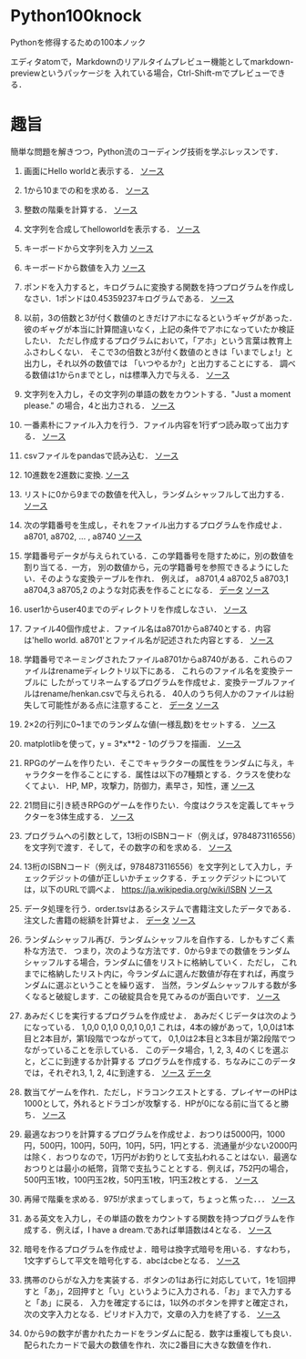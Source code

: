 # Python100knock
Pythonを修得するための100本ノック

エディタatomで，Markdownのリアルタイムプレビュー機能としてmarkdown-previewというパッケージを
入れている場合，Ctrl-Shift-mでプレビューできる．


# 趣旨
簡単な問題を解きつつ，Python流のコーディング技術を学ぶレッスンです．

1. 画面にHello worldと表示する．
[ソース](./hello.py)

2. 1から10までの和を求める．
[ソース](./sum1to10.py)

3. 整数の階乗を計算する．
[ソース](./int_factorial.py)

4. 文字列を合成してhelloworldを表示する．
[ソース](./compstr.py)

5. キーボードから文字列を入力
[ソース](./inputStr.py)

6. キーボードから数値を入力
[ソース](./inputInt.py)

7. ポンドを入力すると，キログラムに変換する関数を持つプログラムを作成しなさい．1ポンドは0.45359237キログラムである．
[ソース](./pound2kg.py)

8. 以前，3の倍数と3が付く数値のときだけアホになるというギャグがあった．
彼のギャグが本当に計算間違いなく，上記の条件でアホになっていたか検証したい．
ただし作成するプログラムにおいて，「アホ」という言葉は教育上ふさわしくない．
そこで3の倍数と3が付く数値のときは「いまでしょ!」と出力し，それ以外の数値では
「いつやるか?」と出力することにする．
調べる数値は1からnまでとし，nは標準入力で与える．
[ソース](./imadesho.py)

9. 文字列を入力し，その文字列の単語の数をカウントする．"Just a moment please."
の場合，4と出力される．
[ソース](./countWards.py)

10. 一番素朴にファイル入力を行う．ファイル内容を1行ずつ読み取って出力する．
[ソース](./inputFile.py)

11. csvファイルをpandasで読み込む．
[ソース](./inputCSV.py)

12. 10進数を2進数に変換.
[ソース](./10to2.py)

13. リストに0から9までの数値を代入し，ランダムシャッフルして出力する．
[ソース](./randomshuffle.py)

14. 次の学籍番号を生成し，それをファイル出力するプログラムを作成せよ．
a8701, a8702, ... , a8740
[ソース](./makenumber.py)

15. 学籍番号データが与えられている．この学籍番号を隠すために，別の数値を割り当てる．一方，
別の数値から，元の学籍番号を参照できるようにしたい．そのような変換テーブルを作れ．
例えば，
a8701,4
a8702,5
a8703,1
a8704,3
a8705,2
のような対応表を作ることになる．
[データ](./number.csv)
[ソース](./maketable.py)

16. user1からuser40までのディレクトリを作成しなさい．
[ソース](./makedir.py)

17. ファイル40個作成せよ．ファイル名はa8701からa8740とする．内容は'hello world. a8701'とファイル名が記述された内容とする．
[ソース](./makefile40.py)

18. 学籍番号でネーミングされたファイルa8701からa8740がある．これらのファイルはrenameディレクトリ以下にある．
これらのファイル名を変換テーブルに
したがってリネームするプログラムを作成せよ．変換テーブルファイルはrename/henkan.csvで与えられる．
40人のうち何人かのファイルは紛失して可能性がある点に注意すること．
[データ](./rename/henkan.csv)
[ソース](./rename.py)

19. 2×2の行列に0~1までのランダムな値(一様乱数)をセットする．
[ソース](./random_matrix.py)

20. matplotlibを使って，y = 3*x**2 - 1のグラフを描画．
[ソース](./plotline.py)

21. RPGのゲームを作りたい．そこでキャラクターの属性をランダムに与え，キャラクターを作ることにする．属性は以下の7種類とする．クラスを使わなくてよい．
HP, MP，攻撃力，防御力，素早さ，知性，運
[ソース](./player.py)

22. 21問目に引き続きRPGのゲームを作りたい．今度はクラスを定義してキャラクターを3体生成する．
[ソース](./playerClass.py)

23. プログラムへの引数として，13桁のISBNコード（例えば，9784873116556）を文字列で渡す．そして，その数字の和を求める．
[ソース](./getISBN.py)

24. 13桁のISBNコード（例えば，9784873116556）を文字列として入力し，チェックデジットの値が正しいかチェックする．チェックデジットについては，以下のURLで調べよ．
https://ja.wikipedia.org/wiki/ISBN
[ソース](./checkISBN.py)

25. データ処理を行う．order.tsvはあるシステムで書籍注文したデータである．注文した書籍の総額を計算せよ．
[データ](./order.tsv)
[ソース](./order.py)

26. ランダムシャッフル再び．ランダムシャッフルを自作する．しかもすごく素朴な方法で．
つまり，次のような方法です．0から9までの数値をランダムシャッフルする場合，ランダムに値をリストに格納していく．ただし，
これまでに格納したリスト内に，今ランダムに選んだ数値が存在すれば，再度ランダムに選ぶということを繰り返す．
当然，ランダムシャッフルする数が多くなると破綻します．この破綻具合を見てみるのが面白いです．
[ソース](./simplerandomshuffle.py)

27. あみだくじを実行するプログラムを作成せよ．
あみだくじデータは次のようになっている．
1,0,0
0,1,0
0,0,1
0,0,1
これは，4本の線があって，1,0,0は1本目と2本目が，第1段階でつながってて，
0,1,0は2本目と3本目が第2段階でつながっていることを示している．
このデータ場合，1, 2, 3, 4のくじを選ぶと，どこに到達するか計算する
プログラムを作成する．ちなみにこのデータでは，それぞれ3, 1, 2, 4に到達する．
[ソース](./amidakuji.py)
[データ](./amida.csv)

28. 数当てゲームを作れ．ただし，ドラコンクエストとする．プレイヤーのHPは1000として，外れるとドラゴンが攻撃する．HPが0になる前に当てると勝ち．
[ソース](./draconquest.py)

29. 最適なおつりを計算するプログラムを作成せよ．おつりは5000円，1000円，500円，100円，50円，10円，5円，1円とする．流通量が少ない2000円は除く．おつりなので，1万円がお釣りとして支払われることはない．最適なおつりとは最小の紙幣，貨幣で支払うこととする．例えば，752円の場合，500円玉1枚，100円玉2枚，50円玉1枚，1円玉2枚とする．
[ソース](./change.py)

30. 再帰で階乗を求める．975!が求まってしまって，ちょっと焦った．．．
[ソース](./kaijo.py)

31. ある英文を入力し，その単語の数をカウントする関数を持つプログラムを作成する．例えば，I have a dream.であれば単語数は4となる．
[ソース](./countword.py)

32. 暗号を作るプログラムを作成せよ．暗号は換字式暗号を用いる．すなわち，1文字ずらして平文を暗号化する．abcはcbeとなる．
[ソース](./code.py)

33. 携帯のひらがな入力を実装する．ボタンの1はあ行に対応していて，1を1回押すと「あ」，2回押すと「い」というように入力される．「お」まで入力すると「あ」に戻る．
入力を確定するには，1以外のボタンを押すと確定され，次の文字入力となる．ピリオド入力で，文章の入力を終了する．
[ソース](./ketaiinput.py)

34. 0から9の数字が書かれたカードをランダムに配る．数字は重複しても良い．配られたカードで最大の数値を作れ．次に2番目に大きな数値を作れ．
